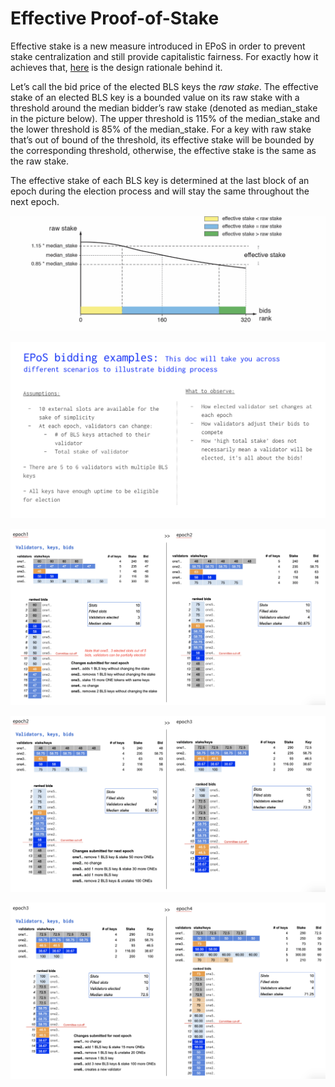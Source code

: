 # Effective Proof-of-Stake

Effective stake is a new measure introduced in EPoS in order to prevent stake centralization and still provide capitalistic fairness. For exactly how it achieves that, [here](https://medium.com/harmony-one/introducing-harmonys-effective-proof-of-stake-epos-2d39b4b8d58) is the design rationale behind it.

Let’s call the bid price of the elected BLS keys the _raw stake_. The effective stake of an elected BLS key is a bounded value on its raw stake with a threshold around the median bidder’s raw stake \(denoted as median\_stake in the picture below\). The upper threshold is 115% of the median\_stake and the lower threshold is 85% of the median\_stake. For a key with raw stake that’s out of bound of the threshold, its effective stake will be bounded by the corresponding threshold, otherwise, the effective stake is the same as the raw stake.

The effective stake of each BLS key is determined at the last block of an epoch during the election process and will stay the same throughout the next epoch.

![](../../.gitbook/assets/image%20%2843%29.png)

![](../../.gitbook/assets/screen-shot-2020-03-26-at-4.17.57-pm.png)

![](../../.gitbook/assets/screen-shot-2020-03-26-at-4.18.02-pm.png)



![](../../.gitbook/assets/screen-shot-2020-03-26-at-4.18.07-pm.png)

![](../../.gitbook/assets/screen-shot-2020-03-26-at-4.18.10-pm.png)

